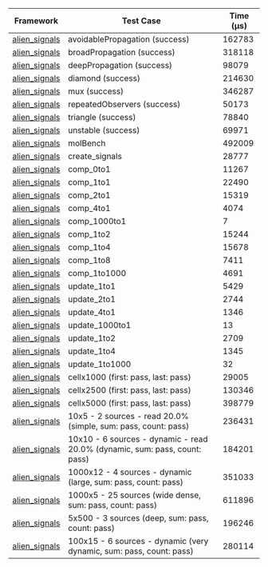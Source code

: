 | Framework | Test Case | Time (μs) |
| --- | --- | --- |
| [alien_signals](https://github.com/medz/alien-signals-dart) | avoidablePropagation (success) | 162783 |
| [alien_signals](https://github.com/medz/alien-signals-dart) | broadPropagation (success) | 318118 |
| [alien_signals](https://github.com/medz/alien-signals-dart) | deepPropagation (success) | 98079 |
| [alien_signals](https://github.com/medz/alien-signals-dart) | diamond (success) | 214630 |
| [alien_signals](https://github.com/medz/alien-signals-dart) | mux (success) | 346287 |
| [alien_signals](https://github.com/medz/alien-signals-dart) | repeatedObservers (success) | 50173 |
| [alien_signals](https://github.com/medz/alien-signals-dart) | triangle (success) | 78840 |
| [alien_signals](https://github.com/medz/alien-signals-dart) | unstable (success) | 69971 |
| [alien_signals](https://github.com/medz/alien-signals-dart) | molBench | 492009 |
| [alien_signals](https://github.com/medz/alien-signals-dart) | create_signals | 28777 |
| [alien_signals](https://github.com/medz/alien-signals-dart) | comp_0to1 | 11267 |
| [alien_signals](https://github.com/medz/alien-signals-dart) | comp_1to1 | 22490 |
| [alien_signals](https://github.com/medz/alien-signals-dart) | comp_2to1 | 15319 |
| [alien_signals](https://github.com/medz/alien-signals-dart) | comp_4to1 | 4074 |
| [alien_signals](https://github.com/medz/alien-signals-dart) | comp_1000to1 | 7 |
| [alien_signals](https://github.com/medz/alien-signals-dart) | comp_1to2 | 15244 |
| [alien_signals](https://github.com/medz/alien-signals-dart) | comp_1to4 | 15678 |
| [alien_signals](https://github.com/medz/alien-signals-dart) | comp_1to8 | 7411 |
| [alien_signals](https://github.com/medz/alien-signals-dart) | comp_1to1000 | 4691 |
| [alien_signals](https://github.com/medz/alien-signals-dart) | update_1to1 | 5429 |
| [alien_signals](https://github.com/medz/alien-signals-dart) | update_2to1 | 2744 |
| [alien_signals](https://github.com/medz/alien-signals-dart) | update_4to1 | 1346 |
| [alien_signals](https://github.com/medz/alien-signals-dart) | update_1000to1 | 13 |
| [alien_signals](https://github.com/medz/alien-signals-dart) | update_1to2 | 2709 |
| [alien_signals](https://github.com/medz/alien-signals-dart) | update_1to4 | 1345 |
| [alien_signals](https://github.com/medz/alien-signals-dart) | update_1to1000 | 32 |
| [alien_signals](https://github.com/medz/alien-signals-dart) | cellx1000 (first: pass, last: pass) | 29005 |
| [alien_signals](https://github.com/medz/alien-signals-dart) | cellx2500 (first: pass, last: pass) | 130346 |
| [alien_signals](https://github.com/medz/alien-signals-dart) | cellx5000 (first: pass, last: pass) | 398779 |
| [alien_signals](https://github.com/medz/alien-signals-dart) | 10x5 - 2 sources - read 20.0% (simple, sum: pass, count: pass) | 236431 |
| [alien_signals](https://github.com/medz/alien-signals-dart) | 10x10 - 6 sources - dynamic - read 20.0% (dynamic, sum: pass, count: pass) | 184201 |
| [alien_signals](https://github.com/medz/alien-signals-dart) | 1000x12 - 4 sources - dynamic (large, sum: pass, count: pass) | 351033 |
| [alien_signals](https://github.com/medz/alien-signals-dart) | 1000x5 - 25 sources (wide dense, sum: pass, count: pass) | 611896 |
| [alien_signals](https://github.com/medz/alien-signals-dart) | 5x500 - 3 sources (deep, sum: pass, count: pass) | 196246 |
| [alien_signals](https://github.com/medz/alien-signals-dart) | 100x15 - 6 sources - dynamic (very dynamic, sum: pass, count: pass) | 280114 |
